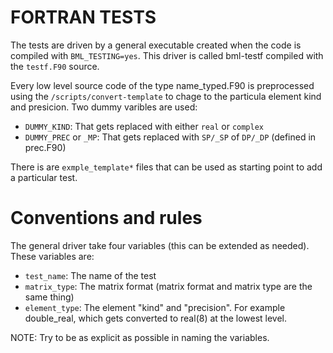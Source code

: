 FORTRAN TESTS
=============

The tests are driven by a general executable created when the code is compiled with 
`BML_TESTING=yes`. This driver is called bml-testf compiled with the `testf.F90` 
source. 

Every low level source code of the type name_typed.F90 is preprocessed using 
the `/scripts/convert-template` to chage to the particula element kind and presicion. 
Two dummy varibles are used: 

  - `DUMMY_KIND`: That gets replaced with either `real` or `complex`
  - `DUMMY_PREC` or `_MP`: That gets replaced with `SP/_SP` of `DP/_DP` (defined in prec.F90)
 
There is are `exmple_template*` files that can be used as starting point to add 
a particular test. 

# Conventions and rules

The general driver take four variables (this can be extended as needed). 
These variables are: 

  - `test_name`: The name of the test 
  - `matrix_type`: The matrix format (matrix format and matrix type are the same thing) 
  - `element_type`: The element "kind" and "precision". For example double_real, which gets 
                  converted to real(8) at the lowest level. 

NOTE: Try to be as explicit as possible in naming the variables. 
